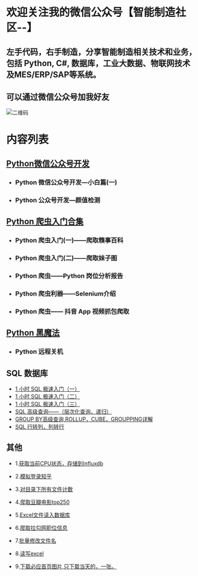 
# 欢迎关注我的微信公众号【智能制造社区--】

## 左手代码，右手制造，分享智能制造相关技术和业务，包括 Python, C#, 数据库，工业大数据、物联网技术及MES/ERP/SAP等系统。

## 可以通过微信公众号加我好友

![二维码](qrcode.jpg)

# 内容列表

## [Python微信公众号开发](https://github.com/injetlee/Python/tree/master/wechat)

- ### Python 微信公众号开发—小白篇(一)

- ### Python 公众号开发—颜值检测

## [Python 爬虫入门合集](https://github.com/injetlee/Python/tree/master/%E7%88%AC%E8%99%AB%E9%9B%86%E5%90%88)

- ### Python 爬虫入门(一)——爬取糗事百科

- ### Python 爬虫入门(二)——爬取妹子图

- ### Python 爬虫——Python 岗位分析报告

- ### Python 爬虫利器——Selenium介绍

- ### Python 爬虫—— 抖音 App 视频抓包爬取

## [Python 黑魔法](https://github.com/injetlee/Python/tree/master/Python%20%E9%BB%91%E9%AD%94%E6%B3%95)

- ### Python 远程关机

## SQL 数据库

- [1 小时 SQL 极速入门（一）](https://mp.weixin.qq.com/s/Lx4B349OlD49ihJPnB6YiA)
- [1 小时 SQL 极速入门（二）](https://mp.weixin.qq.com/s/D-CEtGYomne5kV_Ji4lodA)
- [1 小时 SQL 极速入门（三）](https://mp.weixin.qq.com/s/7aJqrhCNcvnt2gO3p5P50Q)
- [SQL 高级查询——（层次化查询，递归）](https://mp.weixin.qq.com/s/R9Yldd-5AK4ObRA9Lfbz-Q)
- [GROUP BY高级查询,ROLLUP，CUBE，GROUPPING详解](https://mp.weixin.qq.com/s/_OK6dtHGhp7ukC2pe1ginQ)
- [SQL 行转列，列转行](https://mp.weixin.qq.com/s/xOFIg42FQhNpyg94ajhtqQ)

## 其他

- 1.[获取当前CPU状态，存储到Influxdb](https://github.com/injetlee/demo/blob/master/CpuToInfluxdb.py)

- 2.[模拟登录知乎](https://github.com/injetlee/demo/blob/master/login_zhihu.py)

- 3.[对目录下所有文件计数](https://github.com/injetlee/demo/blob/master/countFile.py)

- 4.[爬取豆瓣电影top250](https://github.com/injetlee/demo/blob/master/douban_movie.py)

- 5.[Excel文件读入数据库](https://github.com/injetlee/demo/blob/master/excelToDatabase.py)

- 6.[爬取拉勾网职位信息](https://github.com/injetlee/demo/blob/master/lagouSpider.py)

- 7.[批量修改文件名](https://github.com/injetlee/demo/blob/master/ModifyFilename.py)

- 8.[读写excel](https://github.com/injetlee/demo/blob/master/readExcel.py)

- 9.[下载必应首页图片,只下载当天的，一张。](https://github.com/injetlee/Python/blob/master/biyingSpider.py)
